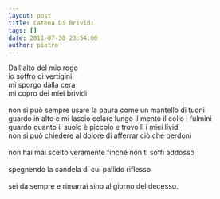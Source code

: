 ```yaml
---
layout: post
title: Catena Di Brividi
tags: []
date: 2011-07-30 23:54:00
author: pietro
---
```

<div dir="ltr" style="text-align: left">Dall'alto del mio rogo<br/>io soffro di vertigini<br/>mi sporgo dalla cera<br/>mi copro dei miei brividi<br/><br/>non si può sempre usare la paura come un mantello di tuoni<br/>guardo in alto e mi lascio colare lungo il mento il collo i fulmini<br/>guardo quanto il suolo è piccolo e trovo lì i miei lividi<br/>non si può chiedere al dolore di afferrar ciò che perdoni<br/><br/>non hai mai scelto veramente finché non ti soffi addosso<br/><br/>spegnendo la candela di cui pallido riflesso<br/><br/>sei da sempre e rimarrai sino al giorno del decesso.<br/>
